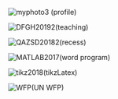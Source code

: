 ![myphoto3](https://user-images.githubusercontent.com/100748608/156506605-53139151-3bbc-4003-9b08-0e9dbab63843.png) (profile)

![DFGH20192](https://user-images.githubusercontent.com/100748608/156588658-e3b20be1-0085-47b0-83bd-76dc6daa6d87.jpg)(teaching)

![QAZSD20182](https://user-images.githubusercontent.com/100748608/156588919-5652adcf-a6e4-4998-af79-c2377d248b3d.jpg)(recess)

![MATLAB2017](https://user-images.githubusercontent.com/100748608/156571004-bec4ead8-e25a-4d1c-b389-f4815716b85f.jpg)(word program)

![tikz2018](https://user-images.githubusercontent.com/100748608/156593722-c04ac939-029b-4935-b6ed-7fe0e904e6cb.jpg)(tikzLatex)


![WFP](https://user-images.githubusercontent.com/100748608/167439450-55e8c7ea-317b-4560-a17f-d3adbca90eba.jpg)(UN WFP)
